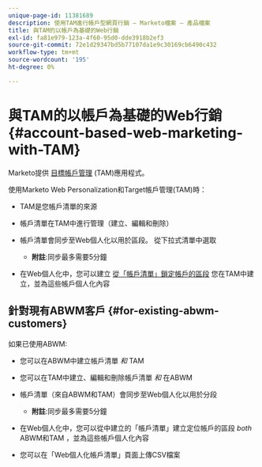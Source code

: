 ```yaml
---
unique-page-id: 11381689
description: 使用TAM進行帳戶型網頁行銷 — Marketo檔案 — 產品檔案
title: 與TAM的以帳戶為基礎的Web行銷
exl-id: fa81e979-123a-4f60-95d0-dde3918b2ef3
source-git-commit: 72e1d29347bd5b77107da1e9c30169cb6490c432
workflow-type: tm+mt
source-wordcount: '195'
ht-degree: 0%

---
```


# 與TAM的以帳戶為基礎的Web行銷 {#account-based-web-marketing-with-TAM}

Marketo提供 [目標帳戶管理](/help/marketo/product-docs/target-account-management/setup-tam/target-account-management-overview.md) (TAM)應用程式。

使用Marketo Web Personalization和Target帳戶管理(TAM)時：

* TAM是您帳戶清單的來源
* 帳戶清單在TAM中進行管理（建立、編輯和刪除）
* 帳戶清單會同步至Web個人化以用於區段。 從下拉式清單中選取

   * **附註**:同步最多需要5分鐘

* 在Web個人化中，您可以建立 [從「帳戶清單」鎖定帳戶的區段](/help/marketo/product-docs/web-personalization/account-based-web-marketing/create-a-new-account-list.md) 您在TAM中建立，並為這些帳戶個人化內容

## 針對現有ABWM客戶 {#for-existing-abwm-customers}

如果已使用ABWM:

* 您可以在ABWM中建立帳戶清單 _和_ TAM
* 您可以在TAM中建立、編輯和刪除帳戶清單 _和_ 在ABWM
* 帳戶清單（來自ABWM和TAM）會同步至Web個人化以用於分段

   * **附註**:同步最多需要5分鐘

* 在Web個人化中，您可以從中建立的「帳戶清單」建立定位帳戶的區段 _both_ ABWM和TAM ，並為這些帳戶個人化內容
* 您可以在「Web個人化帳戶清單」頁面上傳CSV檔案
